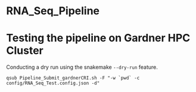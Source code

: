 # RNA_Seq_Pipeline

# Testing the pipeline on Gardner HPC Cluster
Conducting a dry run using the snakemake `--dry-run` feature.
````
qsub Pipeline_Submit_gardnerCRI.sh -F "-w `pwd` -c config/RNA_Seq_Test.config.json -d"
````
